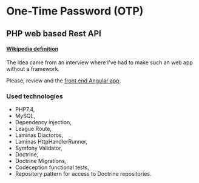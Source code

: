 # One-Time Password (OTP)

## PHP web based Rest API

#### [Wikipedia definition](https://en.wikipedia.org/wiki/One-time_password)

The idea came from an interview where I've had to make such an web app without a framework.

Please, review and the [front end Angular app](https://github.com/koredalin/phone-number-validator-fe-ng).

### Used technologies
* PHP7.4,
* MySQL,
* Dependency injection,
* League Route,
* Laminas Diactoros,
* Laminas HttpHandlerRunner,
* Symfony Validator,
* Doctrine,
* Doctrine Migrations,
* Codeception functional tests,
* Repository pattern for access to Doctrine repositories.
